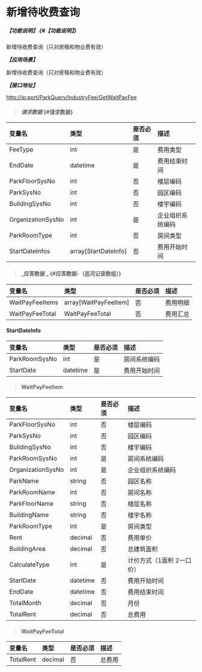 # 新增待收费查询

##### _【功能说明】_ {#【功能说明】}

新增待收费查询（只对房租和物业费有效）

_**【应用场景】**_

新增待收费查询（只对房租和物业费有效）

_**【接口地址】**_

[http://ip:port/ParkQuery/IndustryFee/GetWaitPayFee](http://ip:port/ParkQuery/IndustryFee/GetWaitPayFee)

> #### _请求数据_ {#请求数据}

| 变量名 | 类型 | 是否必须 | 描述 |
| :--- | :--- | :--- | :--- |
| FeeType | int | 是 | 费用类型 |
| EndDate | datetime | 是 | 费用结束时间 |
| ParkFloorSysNo | int | 否 | 楼层编码 |
| ParkSysNo | int | 否 | 园区编码 |
| BuildingSysNo | int | 否 | 楼宇编码 |
| OrganizationSysNo | int | 是 | 企业组织系统编码 |
| ParkRoomType | int | 否 | 房间类型 |
| StartDateInfos | array\[StartDateInfo\] | 否 | 费用开始时间 |

> #### _应答数据 _ {#应答数据-（巡河记录数组）}

| 变量名 | 类型 | 是否必须 | 描述 |
| :--- | :--- | :--- | :--- |
| WaitPayFeeItems | array\[WaitPayFeeItem\] | 否 | 费用明细 |
| WaitPayFeeTotal | WaitPayFeeTotal | 否 | 费用汇总 |

#### StartDateInfo

| 变量名 | 类型 | 是否必须 | 描述 |
| :--- | :--- | :--- | :--- |
| ParkRoomSysNo | int | 是 | 房间系统编码 |
| StartDate | datetime | 是 | 费用开始时间 |

> #### WaitPayFeeItem

| 变量名 | 类型 | 是否必须 | 描述 |
| :--- | :--- | :--- | :--- |
| ParkFloorSysNo | int | 否 | 楼层编码 |
| ParkSysNo | int | 否 | 园区编码 |
| BuildingSysNo | int | 否 | 楼宇编码 |
| ParkRoomSysNo | int | 是 | 房间系统编码 |
| OrganizationSysNo | int | 是 | 企业组织系统编码 |
| ParkName | string | 否 | 园区名称 |
| ParkRoomName | int | 否 | 房间名称 |
| ParkFloorName | string | 否 | 楼层名称 |
| BuildingName | string | 否 | 楼宇名称 |
| ParkRoomType | int | 是 | 房间类型 |
| Rent | decimal | 否 | 费用单价 |
| BuildingArea | decimal | 否 | 总建筑面积 |
| CalculateType | int | 是 | 计价方式（1面积 2一口价） |
| StartDate | datetime | 否 | 费用开始时间 |
| EndDate | datetime | 否 | 费用结束时间 |
| TotalMonth | decimal | 否 | 月份 |
| TotalRent | decimal | 否 | 总费用 |

> #### WaitPayFeeTotal

| 变量名 | 类型 | 是否必须 | 描述 |
| :--- | :--- | :--- | :--- |
| TotalRent | decimal | 否 | 总费用 |



